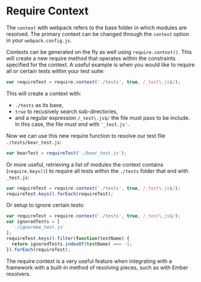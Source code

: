 # Require Context

The `context` with webpack refers to the base folder in which modules are resolved. The primary context can be changed through the `context` option in your `webpack.config.js`.

Contexts can be generated on the fly as well using `require.context()`. This will create a new require method that operates within the constraints specified for the context. A useful example is when you would like to require all or certain tests within your test suite:

```js
var requireTest = require.context('./tests', true, /_test\.js$/);
```

This will create a context with:

* `./tests` as its base,
* `true` to recusively search sub-directories,
* and a regular expression `/_test\.js$/` the file must pass to be include. In this case, the file must end with `'_test.js'`.

Now we can use this new require function to resolve our test file `./tests/bear_test.js`:

```js
var bearTest = requireTest('./bear_test.js');
```

Or more useful, retrieving a list of modules the context contains (`require.keys()`) to require all tests within the `./tests` folder that end with `_test.js`:

```js
var requireTest = require.context('./tests', true, /_test\.js$/);
requireTest.keys().forEach(requireTest);
```

Or setup to ignore certain tests:

```js
var requireTest = require.context('./tests', true, /_test\.js$/);
var ignoredTests = [
  './ignoreme_test.js'
];
requireTest.keys().filter(function(testName) {
  return ignoredTests.indexOf(testName) === -1;
}).forEach(requireTest);
```

The require context is a very useful feature when integrating with a framework with a built-in method of resolving pieces, such as with Ember resolvers.
